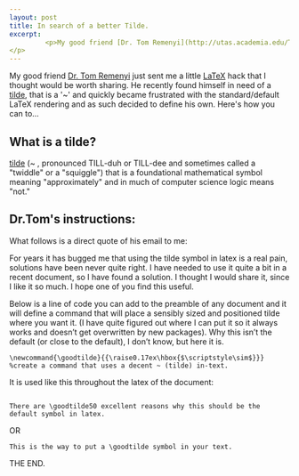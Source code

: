 ```yaml
---
layout: post
title: In search of a better Tilde.
excerpt:
         <p>My good friend [Dr. Tom Remenyi](http://utas.academia.edu/TomasRemenyi) just sent me a little [LaTeX](https://en.Wikipedia.org/wiki/LaTeX) hack that I thought would be worth sharing. He recently found himself in need of a [Tilde](http://whatis.techtarget.com/definition/tilde), that is a '~' and quickly became frustrated with the standard/default LaTeX rendering and as such decided to define his own. Here's how you can to...
</p>
---
```

My good friend [Dr. Tom Remenyi](http://utas.academia.edu/TomasRemenyi) just sent me a little [LaTeX](https://en.Wikipedia.org/wiki/LaTeX) hack that I thought would be worth sharing. He recently found himself in need of a [tilde](http://whatis.techtarget.com/definition/tilde), that is a '~' and quickly became frustrated with the standard/default LaTeX rendering and as such decided to define his own. Here's how you can to...

## What is a tilde?
[tilde](https://en.wikipedia.org/wiki/Tilde) (~ , pronounced TILL-duh or TILL-dee and sometimes called a "twiddle" or a "squiggle") that is a foundational mathematical symbol meaning "approximately" and in much of computer science logic means "not."

## Dr.Tom's instructions:
What follows is a direct quote of his email to me:

For years it has bugged me that using the tilde symbol in latex is a real pain, solutions have been never quite right.  I have needed to use it quite a bit in a recent document, so I have found a solution.  I thought I would share it, since I like it so much.  I hope one of you find this useful.

Below is a line of code you can add to the preamble of any document and it will define a command that will place a sensibly sized and positioned tilde where you want it.  (I have quite figured out where I can put it so it always works and doesn’t get overwritten by new packages).  Why this isn’t the default (or close to the default), I don’t know, but here it is.

```\newcommand{\goodtilde}{{\raise0.17ex\hbox{$\scriptstyle\sim$}}}  %create a command that uses a decent ~ (tilde) in-text.```

It is used like this throughout the latex of the document:

```

There are \goodtilde50 excellent reasons why this should be the default symbol in latex.

```
OR
```
This is the way to put a \goodtilde symbol in your text.
```


THE END.
